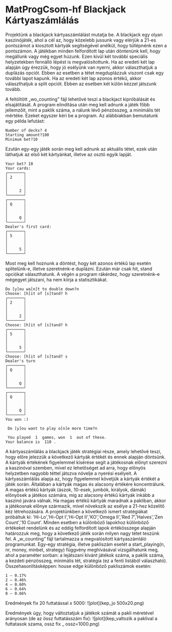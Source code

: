 # MatProgCsom-hf Blackjack Kártyaszámlálás
Projektünk a blackjack kártyaszámlálást mutatja be. A blackjack egy olyan kaszinójáték, ahol a cél az, hogy közelebb jussunk vagy elérjük a 21-es pontszámot a kiosztott kártyák segítségével anélkül, hogy túllépnénk ezen a pontszámon. A játékban minden felfordított lap után döntenünk kell, hogy megállunk vagy még egyet húzunk. Ezen kívül két további speciális helyzetekben fennálló lépést is megvalósítottunk. Ha az eredeti két lap alapján úgy érezzük, hogy jó esélyünk van nyerni, akkor választhatjuk a duplázás opciót. Ebben az esetben a tétet megduplázzuk viszont csak egy további lapot kapunk. Ha az eredeti két lap azonos értékű, akkor választhatjuk a split opciót. Ebben az esetben két külön kézzel játszunk tovább.

A feltöltött „wo_counting” fájl lehetővé teszi a blackjact kipróbálását és elsajátítását. A program elindítása után meg kell adnunk a játék főbb jellemzőit, mint a paklik száma, a nálunk lévő pénzösszeg, a minimális tét mértéke. Ezeket egyszer kéri be a program. Az alábbiakban bemutatunk egy példa lefutást:
```
Number of decks? 4
Starting amount?100
Minimum bet?10
```
Ezután egy-egy játék során meg kell adnunk az aktuális tétet, ezek után láthatjuk az első két kártyánkat, illetve az osztó egyik lapját.
```
Your bet? 10
Your cards:
┌───────┐
│ 2     │
│       │
│       │
│     2 │
└───────┘
┌───────┐
│ Q     │
│       │
│       │
│     Q │
└───────┘
Dealer's first card: 
┌───────┐
│ 5     │
│       │
│       │
│     5 │
└───────┘
```
Most meg kell hoznunk a döntést, hogy két azonos értékű lap esetén splitelünk-e, illetve szeretnénk-e duplázni. Ezután már csak hit, stand opciókat választhatunk. A végén a program rákérdez, hogy szeretnénk-e mégegyet játszani, ha nem kiírja a statisztikákat.
```
Do [y]ou wa[n]t to double down?n
Choose: [h]it of [s]tand? h
┌───────┐
│ 2     │
│       │
│       │
│     2 │
└───────┘
Choose: [h]it of [s]tand? h
┌───────┐
│ 5     │
│       │
│       │
│     5 │
└───────┘
Choose: [h]it of [s]tand? s
Dealer's turn
┌───────┐
│ Q     │
│       │
│       │
│     Q │
└───────┘
┌───────┐
│ Q     │
│       │
│       │
│     Q │
└───────┘
You won :)

 Do [y]ou want to play o[n]e more time?n

 You played  1  games, won  1  out of these.
Your balance is  110 .
```
A kártyaszámlálás a blackjack játék stratégiai része, amely lehetővé teszi, hogy előre jelezzük a következő kártyák értékét és ennek alapján döntsünk. A kártyák értékének figyelemmel kísérése segít a játékosnak előnyt szerezni a kaszinóval szemben, mivel ez lehetőséget ad arra, hogy előnyös helyzetben nagyobb téttel játszva növelje a nyerési esélyeit.
A kártyaszámlálás alapja az, hogy figyelemmel követjük a kártyák értékét a játék során. Általában a kártyák magas és alacsony értékére koncentrálunk. A magas értékű kártyák (ászok, 10-esek, jumbók, királyok, dámák) előnyösek a játékos számára, míg az alacsony értékű kártyák inkább a kaszinó javára válnak. Ha magas értékű kártyák maradnak a pakliban, akkor a játékosnak előnye származik, mivel növekszik az esélye a 21-hez közelítő kéz létrehozására. A projektünkben a következő ismert stratégiákat próbáltuk ki: 'Hi-Lo','Hi-Opt I','Hi-Opt II','KO','Omega II','Red 7','Halves','Zen Count','10 Count'. Minden esetben a különböző lapokhoz különböző értékeket rendelünk és az eddig felfordított lapok értékösszege alapján határozzuk meg, hogy a következő játék során milyen nagy tétet teszünk fel. A „w_counting” fájl tartalmazza a megvalósított kártyaszámláló programunkat. Egy-egy stratégia, illetve pakliszám esetét a start_playing(n, nr, money, minbet, strategy) függvény meghívásával vizsgálhatunk meg, ahol a paraméter sorban: a lejátszani kívánt játékok száma, a paklik száma, a kezdeti pénzösszeg, minimális tét, stratégia (ez a fenti listából válaszható).
Összehasonlításképpen: house edge különböző pakliszámok esetén:
```
1 – 0.17%
2 – 0.46%
4 – 0.60%
6 – 0.64%
8 – 0.66%
```
Eredmények fix 20 futtatással x 5000:
![plot](kep_jo 500x20.png)

Eredmények úgy, hogy változtatjuk a játékok számát a pakli méretével arányosan (de az össz futtatásszám fix):
![plot](kep_valtozik a paklival a futtatasok szama, ossz fix _ ossz=1000.png)
